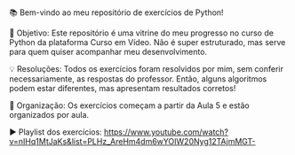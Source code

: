 📚 Bem-vindo ao meu repositório de exercícios de Python!

📝 Objetivo: Este repositório é uma vitrine do meu progresso no curso de Python da plataforma Curso em Vídeo. Não é super estruturado, mas serve para quem quiser acompanhar meu desenvolvimento.

💡 Resoluções: Todos os exercícios foram resolvidos por mim, sem conferir necessariamente, as respostas do professor. Então, alguns algoritmos podem estar diferentes, mas apresentam resultados corretos!

📅 Organização: Os exercícios começam a partir da Aula 5 e estão organizados por aula.

▶️ Playlist dos exercícios: 
https://www.youtube.com/watch?v=nIHq1MtJaKs&list=PLHz_AreHm4dm6wYOIW20Nyg12TAjmMGT-
